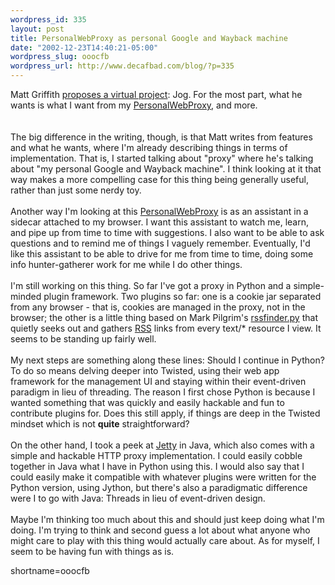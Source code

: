 ```yaml
--- 
wordpress_id: 335
layout: post
title: PersonalWebProxy as personal Google and Wayback machine
date: "2002-12-23T14:40:21-05:00"
wordpress_slug: ooocfb
wordpress_url: http://www.decafbad.com/blog/?p=335
---
```

Matt Griffith <a href="http://matt.griffith.com/weblog/stories/2002/12/22/jogMyPersonalGoogleampWaybackMachine.html">proposes a virtual project</a>: Jog.  For the most part, what he wants is what I want from my <a href="http://www.decafbad.com/twiki/bin/view/Main/PersonalWebProxy">PersonalWebProxy</a>, and more.  
<br /><br />
The big difference in the writing, though, is that Matt writes from features and what he wants, where I'm already describing things in terms of implementation.  That is, I started talking about "proxy" where he's talking about "my personal Google and Wayback machine".  I think looking at it that way makes a more compelling case for this thing being generally useful, rather than just some nerdy toy.
<br /><br />
Another way I'm looking at this <a href="http://www.decafbad.com/twiki/bin/view/Main/PersonalWebProxy">PersonalWebProxy</a> is as an assistant in a sidecar attached to my browser.  I want this assistant to watch me, learn, and pipe up from time to time with suggestions.  I also want to be able to ask questions and to remind me of things I vaguely remember.  Eventually, I'd like this assistant to be able to drive for me from time to time, doing some info hunter-gatherer work for me while I do other things.
<br /><br />
I'm still working on this thing.  So far I've got a proxy in Python and a simple-minded plugin framework.  Two plugins so far: one is a cookie jar separated from any browser - that is, cookies are managed in the proxy, not in the browser; the other is a little thing based on Mark Pilgrim's <a href="http://diveintomark.org/archives/2002/08/15.html">rssfinder.py</a> that quietly seeks out and gathers <a href="http://www.decafbad.com/twiki/bin/view/Main/RSS">RSS</a> links from every text/* resource I view.  It seems to be standing up fairly well.
<br /><br />
My next steps are something along these lines:  Should I continue in Python?  To do so means delving deeper into Twisted, using their web app framework for the management UI and staying within their event-driven paradigm in lieu of threading.  The reason I first chose Python is because I wanted something that was quickly and easily hackable and fun to contribute plugins for.  Does this still apply, if things are deep in the Twisted mindset which is not <strong>quite</strong> straightforward?
<br /><br />
On the other hand, I took a peek at <a href="http://jetty.mortbay.org/jetty/">Jetty</a> in Java, which also comes with a simple and hackable HTTP proxy implementation.  I could easily cobble together in Java what I have in Python using this.  I would also say that I could easily make it compatible with whatever plugins were written for the Python version, using Jython, but there's also a paradigmatic difference were I to go with Java:  Threads in lieu of event-driven design.
<br /><br />
Maybe I'm thinking too much about this and should just keep doing what I'm doing.  I'm trying to think and second guess a lot about what anyone who might care to play with this thing would actually care about.   As for myself, I seem to be having fun with things as is.
<!--more-->
shortname=ooocfb
